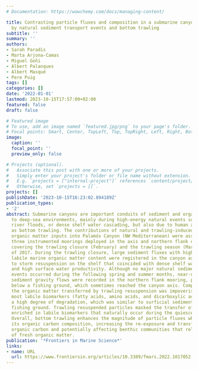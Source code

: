 ```yaml
---
# Documentation: https://wowchemy.com/docs/managing-content/

title: Contrasting particle fluxes and composition in a submarine canyon affected
  by natural sediment transport events and bottom trawling
subtitle: ''
summary: ''
authors:
- Sarah Paradis
- Marta Arjona-Camas
- Miguel Goñi
- Albert Palanques
- Albert Masqué
- Pere Puig
tags: []
categories: []
date: '2022-01-01'
lastmod: 2023-10-15T17:57:09+02:00
featured: false
draft: false

# Featured image
# To use, add an image named `featured.jpg/png` to your page's folder.
# Focal points: Smart, Center, TopLeft, Top, TopRight, Left, Right, BottomLeft, Bottom, BottomRight.
image:
  caption: ''
  focal_point: ''
  preview_only: false

# Projects (optional).
#   Associate this post with one or more of your projects.
#   Simply enter your project's folder or file name without extension.
#   E.g. `projects = ["internal-project"]` references `content/project/deep-learning/index.md`.
#   Otherwise, set `projects = []`.
projects: []
publishDate: '2023-10-15T16:23:02.894189Z'
publication_types:
- '2'
abstract: Submarine canyons are important conduits of sediment and organic matter
  to deep-sea environments, mainly during high-energy natural events such as storms,
  river floods, or dense shelf water cascading, but also due to human activities such
  as bottom trawling. The contributions of natural and trawling-induced sediment and
  organic matter inputs into Palamós Canyon (NW Mediterranean) were assessed from
  three instrumented moorings deployed in the axis and northern flank of the canyon
  covering the trawling closure (February) and the trawling season (March-December)
  of 2017. During the trawling closure, large sediment fluxes with high contents of
  labile marine organic matter content were registered in the canyon axis, associated
  to storm resuspension on the shelf that coincided with dense shelf water cascading
  and high surface water productivity. Although no major natural sediment transport
  events occurred during the following spring and summer months, near-daily trawling-induced
  sediment gravity flows were recorded in the northern flank mooring, placed directly
  below a fishing ground, which sometimes reached the canyon axis. Compositionally,
  the organic matter transferred by trawling resuspension was impoverished in the
  most labile biomarkers (fatty acids, amino acids, and dicarboxylic acids) and had
  a high degree of degradation, which was similar to surficial sediment from the adjacent
  fishing ground. Trawling resuspended particles masked the transfer of organic matter
  enriched in labile biomarkers that naturally occur during the quiescent summer months.
  Overall, bottom trawling enhances the magnitude of particle fluxes while modifying
  its organic carbon composition, increasing the re-exposure and transfer of degraded
  organic carbon and potentially affecting benthic communities that rely on the arrival
  of fresh organic matter.
publication: '*Frontiers in Marine Science*'
links:
- name: URL
  url: https://www.frontiersin.org/articles/10.3389/fmars.2022.1017052
---
```

